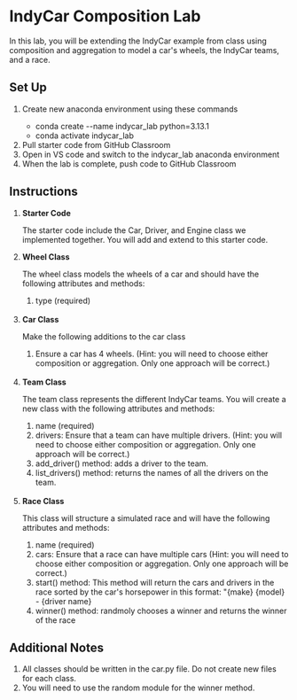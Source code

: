 # IndyCar Composition Lab

In this lab, you will be extending the IndyCar example from class using composition and aggregation to model a car's wheels, the IndyCar teams, and a race. 

## Set Up
<ol>
	<li>Create new anaconda environment using these commands</li>
	<ul>
		<li>conda create --name indycar_lab python=3.13.1</li>
		<li>conda activate indycar_lab</li>
	</ul>
	<li>Pull starter code from GitHub Classroom</li>
	<li>Open in VS code and switch to the indycar_lab anaconda environment</li>
	<li>When the lab is complete, push code to GitHub Classroom</li>
</ol>

## Instructions
<ol>
  <li><strong>Starter Code</strong></li>
  <p>The starter code include the Car, Driver, and Engine class we implemented together. You will add and extend to this starter code.</p>
  <li><strong>Wheel Class</strong></li>
  <p>The wheel class models the wheels of a car and should have the following attributes and methods:</p>
  <ol>
    <li>type (required)</li>
  </ol>
  <br>
  <li><strong>Car Class</strong></li>
  <p>Make the following additions to the car class</p>
  <ol>
    <li>Ensure a car has 4 wheels. (Hint: you will need to choose either composition or aggregation. Only one approach will be correct.)</li>
  </ol>
  <br>
  <li><strong>Team Class</strong></li>
  <p>The team class represents the different IndyCar teams. You will create a new class with the following attributes and methods:</p>
  <ol>
    <li>name (required)</li>
    <li>drivers: Ensure that a team can have multiple drivers. (Hint: you will need to choose either composition or aggregation. Only one approach will be correct.)</li>
    <li>add_driver() method: adds a driver to the team.</li>
    <li>list_drivers() method: returns the names of all the drivers on the team.</li>
  </ol>
  <br>
  <li><strong>Race Class</strong></li>
  <p>This class will structure a simulated race and will have the following attributes and methods:</p>
  <ol>
    <li>name (required)</li>
    <li>cars: Ensure that a race can have multiple cars (Hint: you will need to choose either composition or aggregation. Only one approach will be correct.)</li>
    <li>start() method: This method will return the cars and drivers in the race sorted by the car's horsepower in this format: "{make} {model} - {driver name}</li>
    <li>winner() method: randmoly chooses a winner and returns the winner of the race</li>
  </ol>
</ol>
</ol>

## Additional Notes
<ol>
  <li>All classes should be written in the car.py file. Do not create new files for each class.</li>
  <li>You will need to use the random module for the winner method.</li>
</ol>

